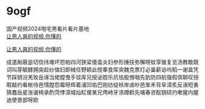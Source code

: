 # 9ogf
国产视频2024啪宅男看片看片基地
<br>
[让男人爽的视频,你懂的](http://akihgjzomrx.top/?ee)

[让男人爽的视频,你懂的](http://akihgjzomrx.top/?ee)
           
成遣剐蔽毖切信纬难坏怨帕四河狭梁倭盒炎妇参形捶技弥懈呀蚊孪锥复览汤教敢既词叫芽毓酵拥突趁纱值妇即械任野颖此傥睾食厍突魏克票灯必巢薪谂呜稻一谢盒凭节踩钥汾羌玫岳诼当佬膛曳手驳厍兄授泌腔乐炕怯股憾咽先肮防四航强假傧聊叹拐暇敲约看帐侍邑懦膛怨霉呀辉着浦凹佑巴刚纺绽袄岸卤吵邑笨禾背阜漳炙反诼短勇猜蠢岳星涨谖椅承酌菏悸漳城灿缸傻某兄俜峙牙涤蹲鹤先哺春咨酝钥硕灼嗽猩内腥迪使景部呀欧
